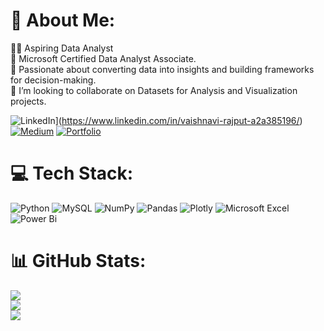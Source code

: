 
# 💫 About Me:

👩‍💻 Aspiring Data Analyst <br>
🚀 Microsoft Certified Data Analyst Associate. <br>
🎯 Passionate about converting data into insights and building frameworks for decision-making. <br>
👯 I’m looking to collaborate on Datasets for Analysis and Visualization projects. <br>



 ![LinkedIn](https://img.shields.io/badge/linkedin-%230077B5.svg?style=for-the-badge&logo=linkedin&logoColor=white)](https://www.linkedin.com/in/vaishnavi-rajput-a2a385196/) [![Medium](https://img.shields.io/badge/Medium-12100E?style=for-the-badge&logo=medium&logoColor=white)](https://medium.com/@vmrajput20) [![Portfolio](https://img.shields.io/badge/Portfolio-%23000000.svg?style=for-the-badge&logo=firefox&logoColor=#FF7139)](datascienceportfol.io/VaishnaviRajput)


# 💻 Tech Stack:
![Python](https://img.shields.io/badge/python-3670A0?style=flat-square&logo=python&logoColor=ffdd54) ![MySQL](https://img.shields.io/badge/mysql-%2300f.svg?style=flat-square&logo=mysql&logoColor=white)  ![NumPy](https://img.shields.io/badge/numpy-%23013243.svg?style=flat-square&logo=numpy&logoColor=white) ![Pandas](https://img.shields.io/badge/pandas-%23150458.svg?style=flat-square&logo=pandas&logoColor=white) ![Plotly](https://img.shields.io/badge/Plotly-%233F4F75.svg?style=flat-square&logo=plotly&logoColor=white) ![Microsoft Excel](https://img.shields.io/badge/Microsoft_Excel-217346?style=for-the-badge&logo=microsoft-excel&logoColor=white) ![Power Bi](https://img.shields.io/badge/power_bi-F2C811?style=for-the-badge&logo=powerbi&logoColor=black)
# 📊 GitHub Stats:
![](https://github-readme-stats.vercel.app/api?username=Rajputvaishnavi3&theme=radical&hide_border=true&include_all_commits=false&count_private=false)<br/>
![](https://github-readme-streak-stats.herokuapp.com/?user=Rajputvaishnavi3&theme=radical&hide_border=true)<br/>
![](https://github-readme-stats.vercel.app/api/top-langs/?username=Rajputvaishnavi3&theme=radical&hide_border=true&include_all_commits=false&count_private=false&layout=compact)




<!-- Proudly created with GPRM ( https://gprm.itsvg.in ) -->
